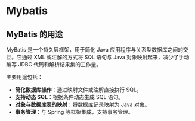 # Mybatis

## MyBatis 的用途
MyBatis 是一个持久层框架，用于简化 Java 应用程序与关系型数据库之间的交互。它通过 XML 或注解的方式将 SQL 语句与 Java 对象映射起来，减少了手动编写 JDBC 代码和解析结果集的工作量。

主要用途包括：
- **简化数据库操作**：通过映射文件或注解直接执行 SQL。
- **支持动态 SQL**：根据条件动态生成 SQL 语句。
- **对象与数据库表的映射**：将数据库记录映射为 Java 对象。
- **事务管理**：与 Spring 等框架集成，支持事务管理。

